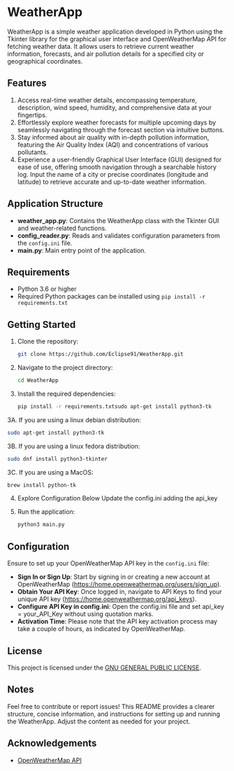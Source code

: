 # WeatherApp

WeatherApp is a simple weather application developed in Python using the Tkinter library for the graphical user interface and OpenWeatherMap API for fetching weather data. It allows users to retrieve current weather information, forecasts, and air pollution details for a specified city or geographical coordinates.

## Features

1. Access real-time weather details, encompassing temperature, description, wind speed, humidity, and comprehensive data at your fingertips.
2. Effortlessly explore weather forecasts for multiple upcoming days by seamlessly navigating through the forecast section via intuitive buttons.
3. Stay informed about air quality with in-depth pollution information, featuring the Air Quality Index (AQI) and concentrations of various pollutants.
4. Experience a user-friendly Graphical User Interface (GUI) designed for ease of use, offering smooth navigation through a searchable history log. Input the name of a city or precise coordinates (longitude and latitude) to retrieve accurate and up-to-date weather information.

## Application Structure

- **weather_app.py**: Contains the WeatherApp class with the Tkinter GUI and weather-related functions.
- **config_reader.py**: Reads and validates configuration parameters from the `config.ini` file.
- **main.py**: Main entry point of the application.

## Requirements

- Python 3.6 or higher
- Required Python packages can be installed using `pip install -r requirements.txt`

## Getting Started

1. Clone the repository:

   ```bash
   git clone https://github.com/Eclipse91/WeatherApp.git
   ```

2. Navigate to the project directory:

   ```bash
   cd WeatherApp
   ```

3. Install the required dependencies:

   ```bash
   pip install -r requirements.txtsudo apt-get install python3-tk 
   ```

3A. If you are using a linux debian distribution:

   ```bash
   sudo apt-get install python3-tk 
   ```
3B. If you are using a linux fedora distribution:

   ```bash
   sudo dnf install python3-tkinter
   ```
3C. If you are using a MacOS:

   ```bash
   brew install python-tk
   ```

4. Explore Configuration Below Update the config.ini adding the api_key
   
5. Run the application:

   ```bash
   python3 main.py
   ```

## Configuration

Ensure to set up your OpenWeatherMap API key in the `config.ini` file:
- **Sign In or Sign Up**: Start by signing in or creating a new account at OpenWeatherMap (https://home.openweathermap.org/users/sign_up).
- **Obtain Your API Key**: Once logged in, navigate to API Keys to find your unique API key (https://home.openweathermap.org/api_keys).
- **Configure API Key in config.ini**: Open the config.ini file and set api_key = your_API_Key without using quotation marks.
- **Activation Time**: Please note that the API key activation process may take a couple of hours, as indicated by OpenWeatherMap.

## License

This project is licensed under the [GNU GENERAL PUBLIC LICENSE](LICENSE).

## Notes

Feel free to contribute or report issues!
This README provides a clearer structure, concise information, and instructions for setting up and running the WeatherApp. Adjust the content as needed for your project.

## Acknowledgements

- [OpenWeatherMap API](https://openweathermap.org/api)
